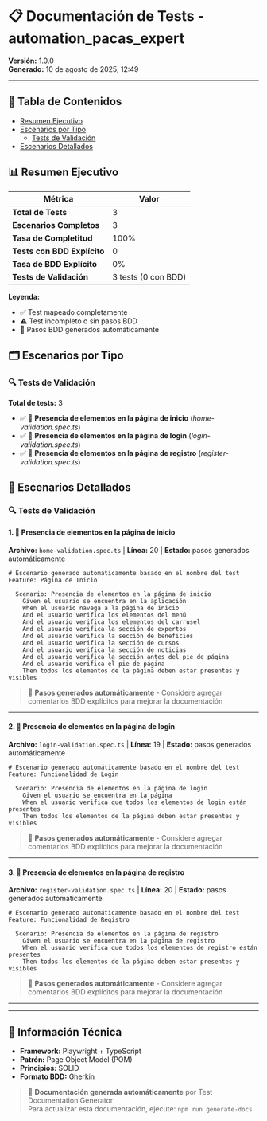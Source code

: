 # 📋 Documentación de Tests - automation_pacas_expert

**Versión:** 1.0.0  
**Generado:** 10 de agosto de 2025, 12:49

---

## 📑 Tabla de Contenidos
- [Resumen Ejecutivo](#resumen-ejecutivo)
- [Escenarios por Tipo](#escenarios-por-tipo)
  - [Tests de Validación](#tests-de-validacin)
- [Escenarios Detallados](#escenarios-detallados)

## 📊 Resumen Ejecutivo
| Métrica | Valor |
|---------|--------|
| **Total de Tests** | 3 |
| **Escenarios Completos** | 3 |
| **Tasa de Completitud** | 100% |
| **Tests con BDD Explícito** | 0 |
| **Tasa de BDD Explícito** | 0% |
| **Tests de Validación** | 3 tests (0 con BDD) |

**Leyenda:**
- ✅ Test mapeado completamente
- ⚠️ Test incompleto o sin pasos BDD
- 🔄 Pasos BDD generados automáticamente

## 🗂️ Escenarios por Tipo
### 🔍 Tests de Validación
**Total de tests:** 3

- ✅ 🔄 **Presencia de elementos en la página de inicio** (_home-validation.spec.ts_)
- ✅ 🔄 **Presencia de elementos en la página de login** (_login-validation.spec.ts_)
- ✅ 🔄 **Presencia de elementos en la página de registro** (_register-validation.spec.ts_)

## 📝 Escenarios Detallados
### 🔍 Tests de Validación
#### 1. 🔄 Presencia de elementos en la página de inicio
**Archivo:** `home-validation.spec.ts` | **Línea:** 20 | **Estado:** pasos generados automáticamente
```gherkin
# Escenario generado automáticamente basado en el nombre del test
Feature: Página de Inicio

  Scenario: Presencia de elementos en la página de inicio
    Given el usuario se encuentra en la aplicación
    When el usuario navega a la página de inicio
    And el usuario verifica los elementos del menú
    And el usuario verifica los elementos del carrusel
    And el usuario verifica la sección de expertos
    And el usuario verifica la sección de beneficios
    And el usuario verifica la sección de cursos
    And el usuario verifica la sección de noticias
    And el usuario verifica la sección antes del pie de página
    And el usuario verifica el pie de página
    Then todos los elementos de la página deben estar presentes y visibles
```
> 🔄 **Pasos generados automáticamente** - Considere agregar comentarios BDD explícitos para mejorar la documentación
---
#### 2. 🔄 Presencia de elementos en la página de login
**Archivo:** `login-validation.spec.ts` | **Línea:** 19 | **Estado:** pasos generados automáticamente
```gherkin
# Escenario generado automáticamente basado en el nombre del test
Feature: Funcionalidad de Login

  Scenario: Presencia de elementos en la página de login
    Given el usuario se encuentra en la página
    When el usuario verifica que todos los elementos de login están presentes
    Then todos los elementos de la página deben estar presentes y visibles
```
> 🔄 **Pasos generados automáticamente** - Considere agregar comentarios BDD explícitos para mejorar la documentación
---
#### 3. 🔄 Presencia de elementos en la página de registro
**Archivo:** `register-validation.spec.ts` | **Línea:** 20 | **Estado:** pasos generados automáticamente
```gherkin
# Escenario generado automáticamente basado en el nombre del test
Feature: Funcionalidad de Registro

  Scenario: Presencia de elementos en la página de registro
    Given el usuario se encuentra en la página de registro
    When el usuario verifica que todos los elementos de registro están presentes
    Then todos los elementos de la página deben estar presentes y visibles
```
> 🔄 **Pasos generados automáticamente** - Considere agregar comentarios BDD explícitos para mejorar la documentación
---

---

## 🔧 Información Técnica

- **Framework:** Playwright + TypeScript
- **Patrón:** Page Object Model (POM)
- **Principios:** SOLID
- **Formato BDD:** Gherkin

> 📄 **Documentación generada automáticamente** por Test Documentation Generator  
> Para actualizar esta documentación, ejecute: `npm run generate-docs`